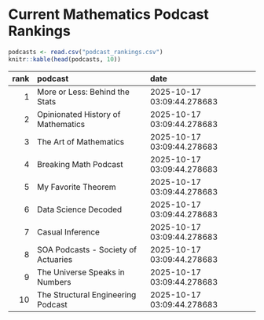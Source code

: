 # Current Mathematics Podcast Rankings


``` r
podcasts <- read.csv("podcast_rankings.csv")
knitr::kable(head(podcasts, 10))
```

| rank | podcast                             | date                       |
|-----:|:------------------------------------|:---------------------------|
|    1 | More or Less: Behind the Stats      | 2025-10-17 03:09:44.278683 |
|    2 | Opinionated History of Mathematics  | 2025-10-17 03:09:44.278683 |
|    3 | The Art of Mathematics              | 2025-10-17 03:09:44.278683 |
|    4 | Breaking Math Podcast               | 2025-10-17 03:09:44.278683 |
|    5 | My Favorite Theorem                 | 2025-10-17 03:09:44.278683 |
|    6 | Data Science Decoded                | 2025-10-17 03:09:44.278683 |
|    7 | Casual Inference                    | 2025-10-17 03:09:44.278683 |
|    8 | SOA Podcasts - Society of Actuaries | 2025-10-17 03:09:44.278683 |
|    9 | The Universe Speaks in Numbers      | 2025-10-17 03:09:44.278683 |
|   10 | The Structural Engineering Podcast  | 2025-10-17 03:09:44.278683 |
